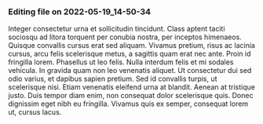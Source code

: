 

### Editing file on 2022-05-19_14-50-34

Integer consectetur urna et sollicitudin tincidunt. Class aptent taciti sociosqu ad litora torquent per conubia nostra, per inceptos himenaeos. Quisque convallis cursus erat sed aliquam. Vivamus pretium, risus ac lacinia cursus, arcu felis scelerisque metus, a sagittis quam erat nec ante. Proin id fringilla lorem. Phasellus ut leo felis. Nulla interdum felis et mi sodales vehicula. In gravida quam non leo venenatis aliquet. Ut consectetur dui sed odio varius, et dapibus sapien pretium. Sed id convallis turpis, ut scelerisque nisi. Etiam venenatis eleifend urna at blandit. Aenean at tristique justo. Duis tempor diam enim, non consequat dolor scelerisque quis. Donec dignissim eget nibh eu fringilla. Vivamus quis ex semper, consequat lorem ut, cursus lacus.


